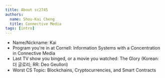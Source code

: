 ```yaml
---
title: About sc2745
authors:
  name: Shou-Kai Cheng
  title: Connective Media
tags: [intro]
---
```


- Name/Nickname: Kai
- Program you're in at Cornell: Information Systems with a Concentration in Connective Media
- Last TV show you binged, or a movie you watched: The Glory (Korean: 더 글로리; RR: Deo Geullori)
- Worst CS Topic: Blockchains, Cryptocurrencies, and Smart Contracts
